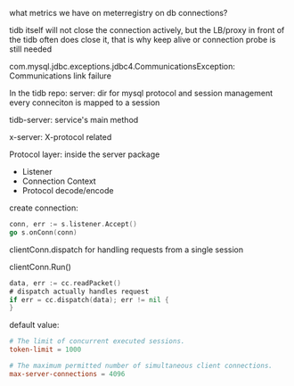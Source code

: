 
what metrics we have on meterregistry on db connections?

tidb itself will not close the connection actively, but the LB/proxy in front of the tidb often does close it, that is why keep alive or connection probe is still needed

com.mysql.jdbc.exceptions.jdbc4.CommunicationsException: Communications link failure

In the tidb repo:
server:
dir for mysql protocol and session management
every conneciton is mapped to a session

tidb-server:
service's main method

x-server:
X-protocol related

Protocol layer: inside the server package
* Listener
* Connection Context
* Protocol decode/encode

create connection:
```go
conn, err := s.listener.Accept()
go s.onConn(conn)
```

clientConn.dispatch for handling requests from a single session

clientConn.Run()

```go
data, err := cc.readPacket()
# dispatch actually handles request
if err = cc.dispatch(data); err != nil {
}
```

default value:
```toml
# The limit of concurrent executed sessions.
token-limit = 1000

# The maximum permitted number of simultaneous client connections.
max-server-connections = 4096

```






